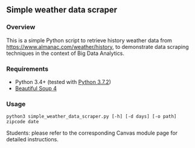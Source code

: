 ## Simple weather data scraper

### Overview
This is a simple Python script to retrieve history weather data from https://www.almanac.com/weather/history, to demonstrate data scraping techniques in the context of Big Data Analytics.

### Requirements
  - Python 3.4+ (tested with [Python 3.7.2](https://www.python.org/downloads/release/python-372/))
  - [Beautiful Soup 4](https://www.crummy.com/software/BeautifulSoup/bs4/doc/)

### Usage
```
python3 simple_weather_data_scraper.py [-h] [-d days] [-o path] zipcode date
```
Students: please refer to the corresponding Canvas module page for detailed instructions.

